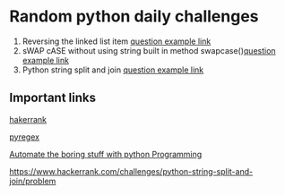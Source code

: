 # Random python daily challenges

1. Reversing the linked list item [question example link](https://www.hackerrank.com/challenges/reverse-a-linked-list/problem)
2. sWAP cASE without using string built in method swapcase()[question example link](https://www.hackerrank.com/challenges/swap-case/problem)
3. Python string split and join [question example link](python-string-split-and-join)

##
## Important links
[hakerrank](https://www.hackerrank.com/challenges)

[pyregex](http://www.pyregex.com/)

[Automate the boring stuff with python Programming](https://www.udemy.com/course/automate/)

https://www.hackerrank.com/challenges/python-string-split-and-join/problem
